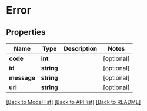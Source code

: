 # Error

## Properties
Name | Type | Description | Notes
------------ | ------------- | ------------- | -------------
**code** | **int** |  | [optional] 
**id** | **string** |  | [optional] 
**message** | **string** |  | [optional] 
**url** | **string** |  | [optional] 

[[Back to Model list]](../README.md#documentation-for-models) [[Back to API list]](../README.md#documentation-for-api-endpoints) [[Back to README]](../README.md)


